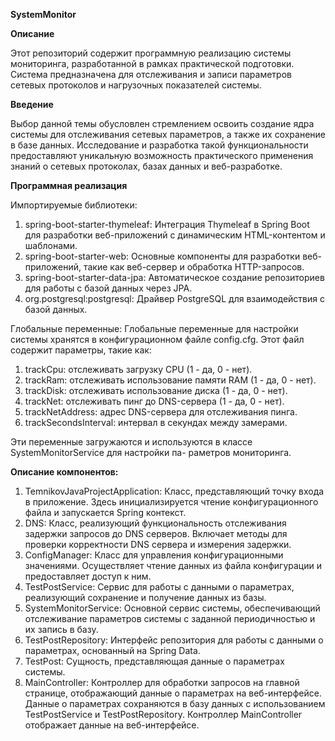 **SystemMonitor**

**Описание**

Этот репозиторий содержит программную реализацию системы мониторинга, разработанной в рамках практической подготовки. Система предназначена для отслеживания и записи параметров сетевых протоколов и нагрузочных показателей системы.

**Введение**

Выбор данной темы обусловлен стремлением освоить создание ядра системы для отслеживания сетевых параметров, а также их сохранение в базе данных. Исследование и разработка такой функциональности предоставляют уникальную возможность практического применения знаний о сетевых протоколах, базах данных и веб-разработке.

**Программная реализация**

Импортируемые библиотеки:
1) spring-boot-starter-thymeleaf: Интеграция Thymeleaf в Spring Boot для разработки веб-приложений с динамическим HTML-контентом и шаблонами.
2) spring-boot-starter-web: Основные компоненты для разработки веб-приложений, такие как веб-сервер и обработка HTTP-запросов.
3) spring-boot-starter-data-jpa: Автоматическое создание репозиториев для работы с базой данных через JPA.
4) org.postgresql:postgresql: Драйвер PostgreSQL для взаимодействия с базой данных.

Глобальные переменные:
Глобальные переменные для настройки системы хранятся в конфигурационном файле config.cfg. Этот файл содержит параметры, такие как:

1) trackCpu: отслеживать загрузку CPU (1 - да, 0 - нет).
2) trackRam: отслеживать использование памяти RAM (1 - да, 0 - нет).
3) trackDisk: отслеживать использование диска (1 - да, 0 - нет).
4) trackNet: отслеживать пинг до DNS-сервера (1 - да, 0 - нет).
5) trackNetAddress: адрес DNS-сервера для отслеживания пинга.
6) trackSecondsInterval: интервал в секундах между замерами.
   
Эти переменные загружаются и используются в классе SystemMonitorService для настройки па- раметров мониторинга.

**Описание компонентов:**
1) TemnikovJavaProjectApplication: Класс, представляющий точку входа в приложение. Здесь инициализируется чтение конфигурационного файла и запускается Spring контекст.
2) DNS: Класс, реализующий функциональность отслеживания задержки запросов до DNS серверов. Включает методы для проверки корректности DNS сервера и измерения задержки.
3) ConfigManager: Класс для управления конфигурационными значениями. Осуществляет чтение данных из файла конфигурации и предоставляет доступ к ним.
4) TestPostService: Сервис для работы с данными о параметрах, реализующий сохранение и получение данных из базы.
5) SystemMonitorService: Основной сервис системы, обеспечивающий отслеживание параметров системы с заданной периодичностью и их запись в базу.
6) TestPostRepository: Интерфейс репозитория для работы с данными о параметрах, основанный на Spring Data.
7) TestPost: Сущность, представляющая данные о параметрах системы.
8) MainController: Контроллер для обработки запросов на главной странице, отображающий данные о параметрах на веб-интерфейсе.
Данные о параметрах сохраняются в базу данных с использованием TestPostService и TestPostRepository. Контроллер MainController отображает данные на веб-интерфейсе.
